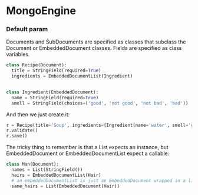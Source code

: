 # MongoEngine #

### Default param ###
Documents and SubDocuments are specified as classes that subclass the Document or EmbeddedDocument classes.
Fields are specified as class variables.


```python
class Recipe(Document):
  title = StringField(required=True)
  ingredients = EmbeddedDocumentList(Ingredient)

  
class Ingredient(EmbeddedDocument):
  name = StringField(required=True)
  smell = StringField(choices=('good', 'not good', 'not bad', 'bad'))
```
And then we just create it:
```python
r = Recipe(title='Soup', ingredients=[Ingredient(name='water', smell='good')])
r.validate()
r.save()
```

The tricky thing to remember is that a List expects an instance, but EmbeddedDocument or EmbeddedDocumentList expect a callable:
```python
class Man(Document):
  names = List(StringField())
  hairs = EmbeddedDocumentList(Hair)
  # an embeddedDocumentList is just an EmbeddedDocument wrapped in a list.
  same_hairs = List(EmbeddedDocument(Hair))
```

